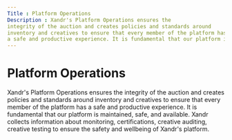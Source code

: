 ```yaml
---
Title : Platform Operations
Description : Xandr's Platform Operations ensures the
integrity of the auction and creates policies and standards around
inventory and creatives to ensure that every member of the platform has
a safe and productive experience. It is fundamental that our platform is
---
```



# Platform Operations



Xandr's Platform Operations ensures the
integrity of the auction and creates policies and standards around
inventory and creatives to ensure that every member of the platform has
a safe and productive experience. It is fundamental that our platform is
maintained, safe, and available. Xandr collects
information about monitoring, certifications, creative auditing,
creative testing to ensure the safety and wellbeing of
Xandr's platform.




